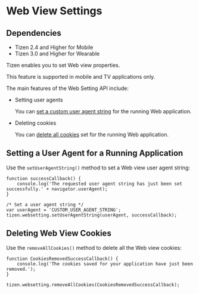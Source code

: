 # Web View Settings

## Dependencies

- Tizen 2.4 and Higher for Mobile
- Tizen 3.0 and Higher for Wearable

Tizen enables you to set Web view properties.

This feature is supported in mobile and TV applications only.

The main features of the Web Setting API include:

- Setting user agents

  You can [set a custom user agent string](./device/web-view-w.md#set) for the running Web application.

- Deleting cookies

  You can [delete all cookies](./device/web-view-w.md#delete) set for the running Web application.

## Setting a User Agent for a Running Application

Use the `setUserAgentString()` method to set a Web view user agent string:

```
function successCallback() {
    console.log('The requested user agent string has just been set successfully.' + navigator.userAgent);
}

/* Set a user agent string */
var userAgent = 'CUSTOM_USER_AGENT_STRING';
tizen.websetting.setUserAgentString(userAgent, successCallback);
```

## Deleting Web View Cookies

Use the `removeAllCookies()` method to delete all the Web view cookies:

```
function CookiesRemovedSuccessCallback() {
    console.log('The cookies saved for your application have just been removed.');
}

tizen.websetting.removeAllCookies(CookiesRemovedSuccessCallback);
```